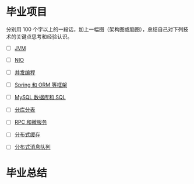 # 毕业项目

分别用 100 个字以上的一段话，加上一幅图（架构图或脑图），总结自己对下列技术的关键点思考和经验认识。

- [ ] [JVM](./毕业项目/1.JVM.md)

- [ ] [NIO](./毕业项目/2.NIO.md)

- [ ] [并发编程](./毕业项目/3.并发编程.md)

- [ ] [Spring 和 ORM 等框架](./毕业项目/4.框架.md)

- [ ] [MySQL 数据库和 SQL](./毕业项目5.数据库.md)

- [ ] [分库分表](./毕业项目/6.分库分表.md)

- [ ] [RPC 和微服务](./毕业项目/7.RPC和微服务.md)

- [ ] [分布式缓存](./毕业项目/8.分布式缓存.md)

- [ ] [分布式消息队列](9.分布式消息队列.md)

# 毕业总结

